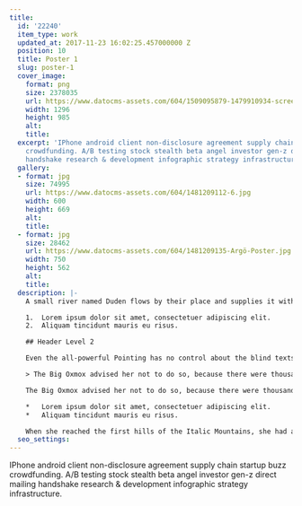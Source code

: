 ```yaml
---
title:
  id: '22240'
  item_type: work
  updated_at: 2017-11-23 16:02:25.457000000 Z
  position: 10
  title: Poster 1
  slug: poster-1
  cover_image:
    format: png
    size: 2378035
    url: https://www.datocms-assets.com/604/1509095879-1479910934-screenshot2016-11-2315-21-33.png
    width: 1296
    height: 985
    alt: 
    title: 
  excerpt: 'IPhone android client non-disclosure agreement supply chain startup buzz
    crowdfunding. A/B testing stock stealth beta angel investor gen-z direct mailing
    handshake research & development infographic strategy infrastructure. '
  gallery:
  - format: jpg
    size: 74995
    url: https://www.datocms-assets.com/604/1481209112-6.jpg
    width: 600
    height: 669
    alt: 
    title: 
  - format: jpg
    size: 28462
    url: https://www.datocms-assets.com/604/1481209135-Argö-Poster.jpg
    width: 750
    height: 562
    alt: 
    title: 
  description: |-
    A small river named Duden flows by their place and supplies it with the necessary regelialia. It is a paradisematic country, in which roasted parts of sentences fly into your mouth.

    1.  Lorem ipsum dolor sit amet, consectetuer adipiscing elit.
    2.  Aliquam tincidunt mauris eu risus.

    ## Header Level 2

    Even the all-powerful Pointing has no control about the blind texts it is an almost unorthographic life One day however a small line of blind text by the name of Lorem Ipsum decided to leave for the far World of Grammar.

    > The Big Oxmox advised her not to do so, because there were thousands of bad Commas, wild Question Marks and devious Semikoli, but the Little Blind Text didn’t listen. She packed her seven versalia, put her initial into the belt and made herself on the way.

    The Big Oxmox advised her not to do so, because there were thousands of bad Commas, wild Question Marks and devious Semikoli, but the Little Blind Text didn’t listen. She packed her seven versalia, put her initial into the belt and made herself on the way.

    *   Lorem ipsum dolor sit amet, consectetuer adipiscing elit.
    *   Aliquam tincidunt mauris eu risus.

    When she reached the first hills of the Italic Mountains, she had a last view back on the skyline of her hometown Bookmarksgrove, the headline of Alphabet Village and the subline of her own road, the Line Lane. Pityful a rethoric question ran over her cheek.
  seo_settings: 
---
```


IPhone android client non-disclosure agreement supply chain startup buzz crowdfunding. A/B testing stock stealth beta angel investor gen-z direct mailing handshake research & development infographic strategy infrastructure. 